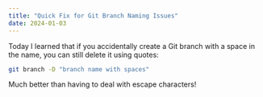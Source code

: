 ```yaml
---
title: "Quick Fix for Git Branch Naming Issues"
date: 2024-01-03
---
```


Today I learned that if you accidentally create a Git branch with a space in the name, you can still delete it using quotes:

```bash
git branch -D "branch name with spaces"
```

Much better than having to deal with escape characters!